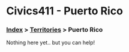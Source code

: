 # Civics411 - Puerto Rico

### [Index](https://github.com/civics411/information) > [Territories](../) > Puerto Rico

Nothing here yet.. but you can help!
